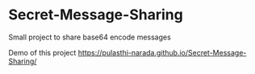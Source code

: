 # Secret-Message-Sharing

Small project to share base64 encode messages

Demo of this project
https://pulasthi-narada.github.io/Secret-Message-Sharing/
